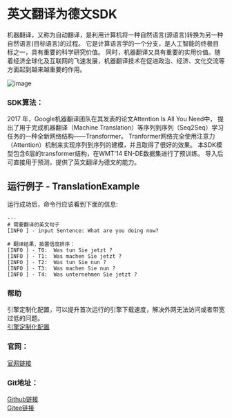 # 英文翻译为德文SDK
机器翻译，又称为自动翻译，是利用计算机将一种自然语言(源语言)转换为另一种自然语言(目标语言)的过程。
它是计算语言学的一个分支，是人工智能的终极目标之一，具有重要的科学研究价值。
同时，机器翻译又具有重要的实用价值。随着经济全球化及互联网的飞速发展，机器翻译技术在促进政治、经济、文化交流等方面起到越来越重要的作用。


![image](https://aias-home.oss-cn-beijing.aliyuncs.com/AIAS/nlp_sdks/translation.jpeg)

### SDK算法：
2017 年，Google机器翻译团队在其发表的论文Attention Is All You Need中，
提出了用于完成机器翻译（Machine Translation）等序列到序列（Seq2Seq）学习任务的一种全新网络结构——Transformer。
Tranformer网络完全使用注意力（Attention）机制来实现序列到序列的建模，并且取得了很好的效果。
本SDK模型包含6层的transformer结构，在WMT'14 EN-DE数据集进行了预训练。
导入后可直接用于预测，提供了英文翻译为德文的能力。


## 运行例子 - TranslationExample
运行成功后，命令行应该看到下面的信息:
```text
...
# 需要翻译的英文句子
[INFO ] - input Sentence: What are you doing now?

# 翻译结果，按置信度排序：
[INFO ] - T0:  Was tun Sie jetzt ?
[INFO ] - T1:  Was machen Sie jetzt ?
[INFO ] - T2:  Was tun Sie nun ?
[INFO ] - T3:  Was machen Sie nun ?
[INFO ] - T4:  Was unternehmen Sie jetzt ?

```

### 帮助 
引擎定制化配置，可以提升首次运行的引擎下载速度，解决外网无法访问或者带宽过低的问题。         
[引擎定制化配置](http://aias.top/engine_cpu.html)

### 官网：
[官网链接](http://www.aias.top/)

### Git地址：   
[Github链接](https://github.com/mymagicpower/AIAS)    
[Gitee链接](https://gitee.com/mymagicpower/AIAS)   